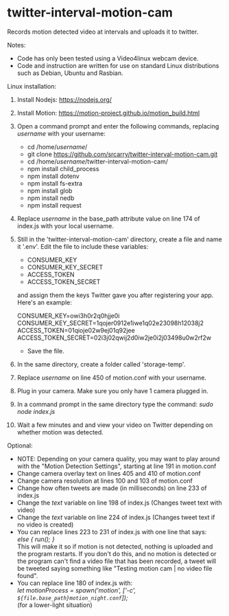 # twitter-interval-motion-cam
Records motion detected video at intervals and uploads it to twitter.

Notes: 
  - Code has only been tested using a Video4linux webcam device.
  - Code and instruction are written for use on standard Linux distributions such as Debian, Ubuntu and Rasbian.

Linux installation:

1. Install Nodejs: https://nodejs.org/

2. Install Motion: https://motion-project.github.io/motion_build.html

3. Open a command prompt and enter the following commands, replacing *username* with your username:
    - cd /home/*username*/
    - git clone https://github.com/srcarry/twitter-interval-motion-cam.git
    - cd /home/*username*/twitter-interval-motion-cam/
    - npm install child_process
    - npm install dotenv
    - npm install fs-extra
    - npm install glob
    - npm install nedb
    - npm install request
  
4. Replace *username* in the base_path attribute value on line 174 of index.js with your local username.

5. Still in the 'twitter-interval-motion-cam' directory, create a file and name it '.env'. Edit the file to include these variables: 
    - CONSUMER_KEY 
    - CONSUMER_KEY_SECRET
    - ACCESS_TOKEN
    - ACCESS_TOKEN_SECRET
  
    and assign them the keys Twitter gave you after registering your app. Here's an example:

    CONSUMER_KEY=owi3h0r2q0hjje0i  
    CONSUMER_KEY_SECRET=1qojer0912e1iwe1q02e23098h12038j2  
    ACCESS_TOKEN=01qioje02w9ej01q92jee  
    ACCESS_TOKEN_SECRET=02i3j02qwij2d0iw2je0i2j03498u0w2rf2w  

    - Save the file.

6. In the same directory, create a folder called 'storage-temp'.

7. Replace *username* on line 450 of motion.conf with your username.
  
8. Plug in your camera. Make sure you only have 1 camera plugged in.
  
9. In a command prompt in the same directory type the command: *sudo node index.js*

10. Wait a few minutes and and view your video on Twitter depending on whether motion was detected.

Optional:
  - NOTE: Depending on your camera quality, you may want to play around with the "Motion Detection Settings", starting at line 191 in motion.conf
  - Change camera overlay text on lines 405 and 410 of motion.conf
  - Change camera resolution at lines 100 and 103 of motion.conf
  - Change how often tweets are made (in milliseconds) on line 233 of index.js
  - Change the *text* variable on line 198 of index.js (Changes tweet text with video)
  - Change the *text* variable on line 224 of index.js (Changes tweet text if no video is created)
  - You can replace lines 223 to 231 of index.js with one line that says:  
  *else { run(); }*  
  This will make it so if motion is not detected, nothing is uploaded and the program restarts. If you don't do this, and no motion is detected or the program can't find a video file that has been recorded, a tweet will be tweeted saying something like "Testing motion cam | no video file found".
  - You can replace line 180 of index.js with:  
  *let motionProcess = spawn('motion', ['-c', `${file.base_path}motion_night.conf`]);*  
  (for a lower-light situation)
